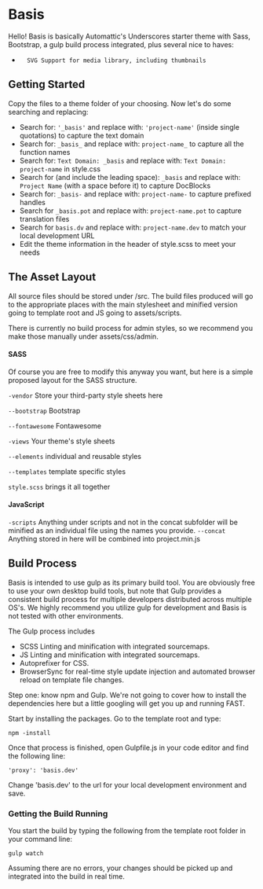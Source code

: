 # Basis

Hello! Basis is basically Automattic's Underscores starter theme with Sass, Bootstrap, a gulp build process integrated, plus several nice to haves:

-		SVG Support for media library, including thumbnails

## Getting Started

Copy the files to a theme folder of your choosing.  Now let's do some searching and replacing:
-   Search for:  `'_basis'`  and replace with:  `'project-name'`  (inside single quotations) to capture the text domain
-   Search for:  `_basis_`  and replace with:  `project-name_`  to capture all the function names
-   Search for:  `Text Domain: _basis`  and replace with:  `Text Domain: project-name`  in style.css
-   Search for (and include the leading space):  `_basis`  and replace with:  `Project Name`  (with a space before it) to capture DocBlocks
-   Search for:  `_basis-`  and replace with:  `project-name-`  to capture prefixed handles
-   Search for  `_basis.pot`  and replace with:  `project-name.pot`  to capture translation files
-   Search for  `basis.dv`  and replace with:  `project-name.dev`  to match your local development URL
-   Edit the theme information in the header of style.scss to meet your needs

## The Asset Layout

All source files should be stored under /src. The build files produced will go to the appropriate places with the main stylesheet and minified version going to template root and JS going to assets/scripts.

There is currently no build process for admin styles, so we recommend you make those manually under assets/css/admin.

#### SASS

Of course you are free to modify this anyway you want, but here is a simple proposed layout for the SASS structure.

`-vendor`             Store your third-party style sheets here

`--bootstrap`         Bootstrap

`--fontawesome`       Fontawesome

`-views`              Your theme's style sheets

`--elements`          individual and reusable styles

`--templates`         template specific styles

`style.scss`          brings it all together

#### JavaScript

`-scripts` Anything under scripts and not in the concat subfolder will be minified as an individual file using the names you provide.
`--concat` Anything stored in here will be combined into project.min.js

## Build Process

Basis is intended to use gulp as its primary build tool. You are obviously free to use your own desktop build tools, but note that Gulp provides a consistent build process for multiple developers distributed across multiple OS's. We highly recommend you utilize gulp for development and Basis is not tested with other environments.

The Gulp process includes

- SCSS Linting and minification with integrated sourcemaps.
- JS Linting and minification with integrated sourcemaps.
- Autoprefixer for CSS.
- BrowserSync for real-time style update injection and automated browser reload on template file changes.

Step one: know npm and Gulp. We're not going to cover how to install the dependencies here but a little googling will get you up and running FAST.

Start by installing the packages.  Go to the template root and type:

`npm -install`

Once that process is finished, open Gulpfile.js in your code editor and find the following line:

`'proxy': 'basis.dev'`

Change 'basis.dev' to the url for your local development environment and save.

### Getting the Build Running

You start the build by typing the following from the template root folder in your command line:

`gulp watch`

Assuming there are no errors, your changes should be picked up and integrated into the build in real time.
